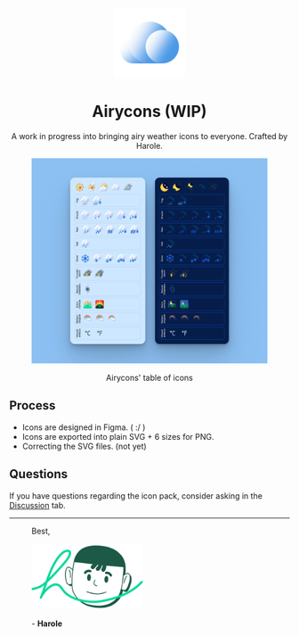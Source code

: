 <p align="center">
    <img src="./assets/logos/logo.svg" width="128" height="128" type="image/svg+xml">
    <h1 align="center">Airycons (WIP)</h1>
</p>

<p align="center">
A work in progress into bringing airy weather icons to everyone. Crafted by Harole.
</p>

<figure align="center" title="Airycons' table of icons">
    <img src="./assets/previews/Airycons%20Preview_normalquality.png" width="1280">
    <p align="center">Airycons' table of icons</p>
</figure>

<h2>Process</h2>
<ul>
    <li>Icons are designed in Figma. ( :/ )</li>
    <li>Icons are exported into plain SVG + 6 sizes for PNG.</li>
    <li>Correcting the SVG files. (not yet)</li>
</ul>

<h2>Questions</h2>
<p>
If you have questions regarding the icon pack, consider asking in the <a href="https://github.com/HaroleDev/airycons/discussions">Discussion</a> tab.
</p>

---

<figure title="Harole's Signature">
    <p>Best,</p>
    <img alt="Harole's Signature" type="image/svg+xml" title="Harole's Signature" width="200" src="./assets/illustrations/Harole's%20Signature.svg">
    <p>- <b>Harole</b></p>
</figure>

